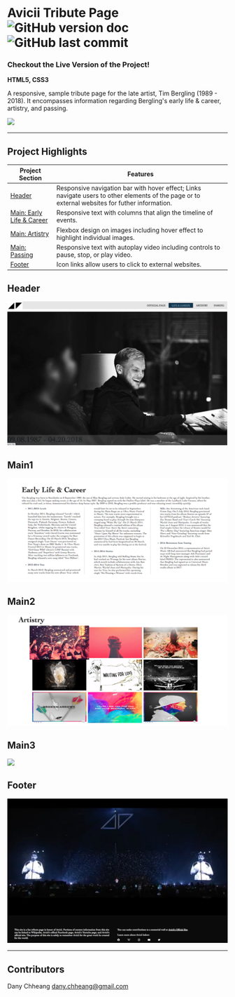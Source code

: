 # Avicii Tribute Page ![GitHub version doc](https://img.shields.io/badge/Version-1.0.0-red) ![GitHub last commit](https://img.shields.io/github/last-commit/dcc5235/tribute_page?style=flat-square) 

### Checkout the Live Version of the Project!

**HTML5, CSS3**

A responsive, sample tribute page for the late artist, Tim Bergling (1989 - 2018). It encompasses information regarding Bergling's early life & career, artistry, and passing.

![](Videos/readme5.gif)

---

## Project Highlights

Project Section | Features
------------ | -------------
[Header](#Header) | Responsive navigation bar with hover effect; Links navigate users to other elements of the page or to external websites for futher information. 
[Main: Early Life & Career](#Main1) | Responsive text with columns that align the timeline of events.
[Main: Artistry](#Main2) | Flexbox design on images including hover effect to highlight individual images.
[Main: Passing](#Main3) | Responsive text with autoplay video including controls to pause, stop, or play video. 
[Footer](#Footer) | Icon links allow users to click to external websites.

## Header

![](Images/readme1.png)

## Main1

![](Images/readme2.png)

## Main2


![](Images/readme3.png)

## Main3

![](Videos/readme6.gif)

## Footer

![](Images/readme4.png)

---

## Contributors

Dany Chheang dany.chheang@gmail.com
